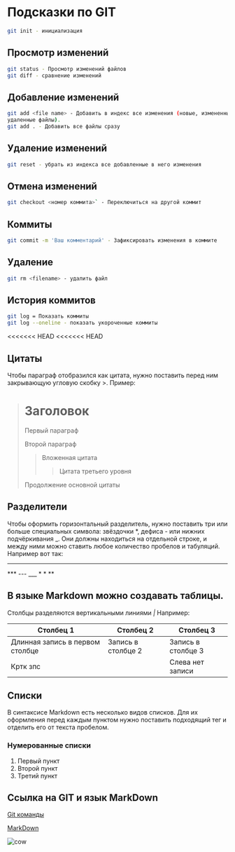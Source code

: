 # Подсказки по GIT

```sh
git init - инициализация
```
## Просмотр изменений
```sh
git status - Просмотр изменений файлов
git diff - сравнение изменений
```
## Добавление изменений
```sh
git add <file name> - Добавить в индекс все изменения (новые, измененные, 
удаленные файлы).
git add . - Добавить все файлы сразу
```
## Удаление изменений
```sh
git reset - убрать из индекса все добавленные в него изменения
```
## Отмена изменений
```sh
git checkout <номер коммита>` - Переключиться на другой коммит
```
## Коммиты
```sh
git commit -m 'Ваш комментарий' - Зафиксировать изменения в коммите
```
## Удаление
```sh
git rm <filename> - удалить файл
```
## История коммитов
```sh
git log = Показать коммиты
git log --oneline - показать укороченные коммиты
```
<<<<<<< HEAD
<<<<<<< HEAD

## Цитаты
Чтобы параграф отобразился как цитата, нужно поставить перед ним закрывающую 
угловую скобку >.
Пример:
> # Заголовок
> Первый параграф
>
> Второй параграф
>
> > Вложенная цитата
> > > Цитата третьего уровня
>
> Продолжение основной цитаты

## Разделители
Чтобы оформить горизонтальный разделитель, нужно поставить три или больше 
специальных символа: звёздочки *, дефиса - или нижних подчёркивания _. 
Они должны находиться на отдельной строке, и между ними можно ставить любое 
количество пробелов и табуляций.
Например вот так:

<hr>
***
---
___
*	*  **

## В языке Markdown можно создавать таблицы.
Столбцы разделяются вертикальными линиями *|*
Например:

|Столбец 1|Столбец 2|Столбец 3|
|-|--------|---|
|Длинная запись в первом столбце|Запись в столбце 2|Запись в столбце 3|
|Кртк зпс| |Слева нет записи|

## Списки
В синтаксисе Markdown есть несколько видов списков. Для их оформления перед 
каждым пунктом нужно поставить подходящий тег и отделить его от текста пробелом.
### Нумерованные списки
1. Первый пункт
2. Второй пункт
3. Третий пункт

## Ссылка на GIT и язык MarkDown
[Git команды](https://www.cloud4y.ru/blog/23-git-command/ 'Всплывающая подсказка')

[MarkDown](https://skillbox.ru/media/code/yazyk-razmetki-markdown-shpargalka-po-sintaksisu-s-primerami/?ysclid=lsyke4iuaa60964905#stk-18)

![cow](cow.jpg)


